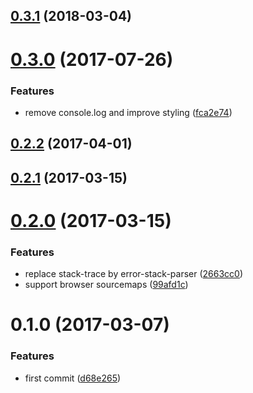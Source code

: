 <a name="0.3.1"></a>
## [0.3.1](https://github.com/christophehurpeau/error-html/compare/v0.3.0...v0.3.1) (2018-03-04)


<a name="0.3.0"></a>
# [0.3.0](https://github.com/christophehurpeau/error-html/compare/v0.2.2...v0.3.0) (2017-07-26)


### Features

* remove console.log and improve styling ([fca2e74](https://github.com/christophehurpeau/error-html/commit/fca2e74))


<a name="0.2.2"></a>
## [0.2.2](https://github.com/christophehurpeau/error-html/compare/v0.2.1...v0.2.2) (2017-04-01)


<a name="0.2.1"></a>
## [0.2.1](https://github.com/christophehurpeau/error-html/compare/v0.2.0...v0.2.1) (2017-03-15)


<a name="0.2.0"></a>
# [0.2.0](https://github.com/christophehurpeau/error-html/compare/v0.1.0...v0.2.0) (2017-03-15)


### Features

* replace stack-trace by error-stack-parser ([2663cc0](https://github.com/christophehurpeau/error-html/commit/2663cc0))
* support browser sourcemaps ([99afd1c](https://github.com/christophehurpeau/error-html/commit/99afd1c))


<a name="0.1.0"></a>
# 0.1.0 (2017-03-07)


### Features

* first commit ([d68e265](https://github.com/christophehurpeau/error-html/commit/d68e265))
